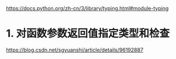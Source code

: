 



https://docs.python.org/zh-cn/3/library/typing.html#module-typing



# 1. 对函数参数返回值指定类型和检查


https://blog.csdn.net/sgyuanshi/article/details/96192887












